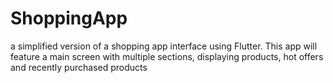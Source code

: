 # ShoppingApp
a simplified version of a shopping app interface using Flutter. 
This app will feature a main screen with multiple sections, displaying products, hot offers and recently purchased  products
